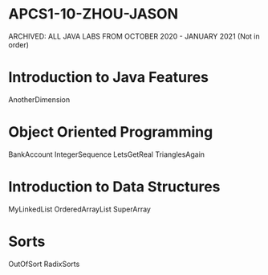 # APCS1-10-ZHOU-JASON

ARCHIVED: ALL JAVA LABS FROM OCTOBER 2020 - JANUARY 2021
(Not in order)

# Introduction to Java Features
AnotherDimension

# Object Oriented Programming
BankAccount
IntegerSequence
LetsGetReal
TrianglesAgain

# Introduction to Data Structures
MyLinkedList
OrderedArrayList
SuperArray

# Sorts
OutOfSort
RadixSorts
